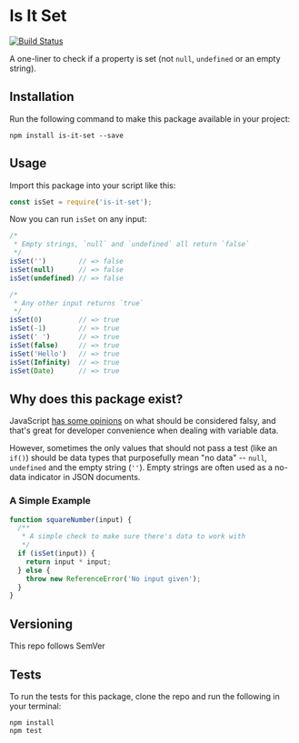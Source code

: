 # Is It Set

[![Build Status](https://travis-ci.org/brycehanscomb/is-it-set.svg?branch=master)](https://travis-ci.org/brycehanscomb/is-it-set)

A one-liner to check if a property is set (not `null`, `undefined` or an empty 
string).

## Installation

Run the following command to make this package available in your project:

```
npm install is-it-set --save
```

## Usage

Import this package into your script like this:

```js
const isSet = require('is-it-set');
```

Now you can run `isSet` on any input:

```js
/*
 * Empty strings, `null` and `undefined` all return `false`
 */
isSet('')        // => false
isSet(null)      // => false
isSet(undefined) // => false

/*
 * Any other input returns `true`
 */
isSet(0)         // => true
isSet(-1)        // => true
isSet(' ')       // => true
isSet(false)     // => true
isSet('Hello')   // => true
isSet(Infinity)  // => true
isSet(Date)      // => true
```

## Why does this package exist?

JavaScript [has some opinions](https://developer.mozilla.org/en-US/docs/Glossary/Falsy) 
on what should be considered falsy, and that's great for developer convenience
when dealing with variable data. 

However, sometimes the only values that should not pass a test (like an `if()`) 
should be data types that purposefully mean "no data" -- `null`, `undefined` and
the empty string (`''`). Empty strings are often used as a no-data indicator in
JSON documents.

### A Simple Example

```js
function squareNumber(input) {
  /**
   * A simple check to make sure there's data to work with
   */
  if (isSet(input)) {
    return input * input;	  
  } else {
    throw new ReferenceError('No input given');
  }
}
```

## Versioning

This repo follows SemVer

## Tests

To run the tests for this package, clone the repo and run the following in your
terminal:

```
npm install
npm test
```